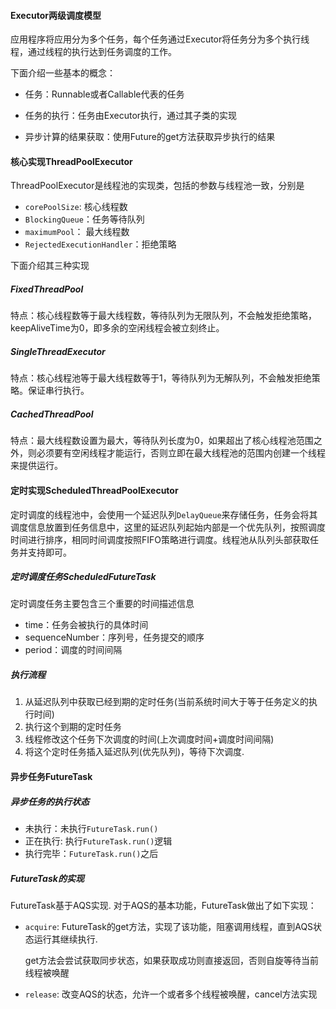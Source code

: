 #### Executor两级调度模型

应用程序将应用分为多个任务，每个任务通过Executor将任务分为多个执行线程，通过线程的执行达到任务调度的工作。

下面介绍一些基本的概念：

+ 任务：Runnable或者Callable代表的任务

+ 任务的执行：任务由Executor执行，通过其子类的实现

+ 异步计算的结果获取：使用Future的get方法获取异步执行的结果 

#### 核心实现ThreadPoolExecutor

ThreadPoolExecutor是线程池的实现类，包括的参数与线程池一致，分别是

+ `corePoolSize`: 核心线程数
+ `BlockingQueue`：任务等待队列
+ `maximumPool`： 最大线程数
+ `RejectedExecutionHandler`：拒绝策略

下面介绍其三种实现

##### FixedThreadPool

特点：核心线程数等于最大线程数，等待队列为无限队列，不会触发拒绝策略，keepAliveTime为0，即多余的空闲线程会被立刻终止。

##### SingleThreadExecutor

特点：核心线程池等于最大线程数等于1，等待队列为无解队列，不会触发拒绝策略。保证串行执行。

##### CachedThreadPool

特点：最大线程数设置为最大，等待队列长度为0，如果超出了核心线程池范围之外，则必须要有空闲线程才能运行，否则立即在最大线程池的范围内创建一个线程来提供运行。



#### 定时实现ScheduledThreadPoolExecutor

定时调度的线程池中，会使用一个延迟队列`DelayQueue`来存储任务，任务会将其调度信息放置到任务信息中，这里的延迟队列起始内部是一个优先队列，按照调度时间进行排序，相同时间调度按照FIFO策略进行调度。线程池从队列头部获取任务并支持即可。

##### 定时调度任务ScheduledFutureTask

定时调度任务主要包含三个重要的时间描述信息

+ time：任务会被执行的具体时间
+ sequenceNumber：序列号，任务提交的顺序
+ period：调度的时间间隔

##### 执行流程

1. 从延迟队列中获取已经到期的定时任务(当前系统时间大于等于任务定义的执行时间)
2. 执行这个到期的定时任务
3. 线程修改这个任务下次调度的时间(上次调度时间+调度时间间隔)
4. 将这个定时任务插入延迟队列(优先队列)，等待下次调度.



#### 异步任务FutureTask

##### 异步任务的执行状态

+ 未执行：未执行`FutureTask.run()`
+ 正在执行:  执行`FutureTask.run()`逻辑
+ 执行完毕：`FutureTask.run()`之后

##### FutureTask的实现

FutureTask基于AQS实现. 对于AQS的基本功能，FutureTask做出了如下实现：

+ `acquire`: FutureTask的get方法，实现了该功能，阻塞调用线程，直到AQS状态运行其继续执行.

  get方法会尝试获取同步状态，如果获取成功则直接返回，否则自旋等待当前线程被唤醒

+ `release`: 改变AQS的状态，允许一个或者多个线程被唤醒，cancel方法实现

